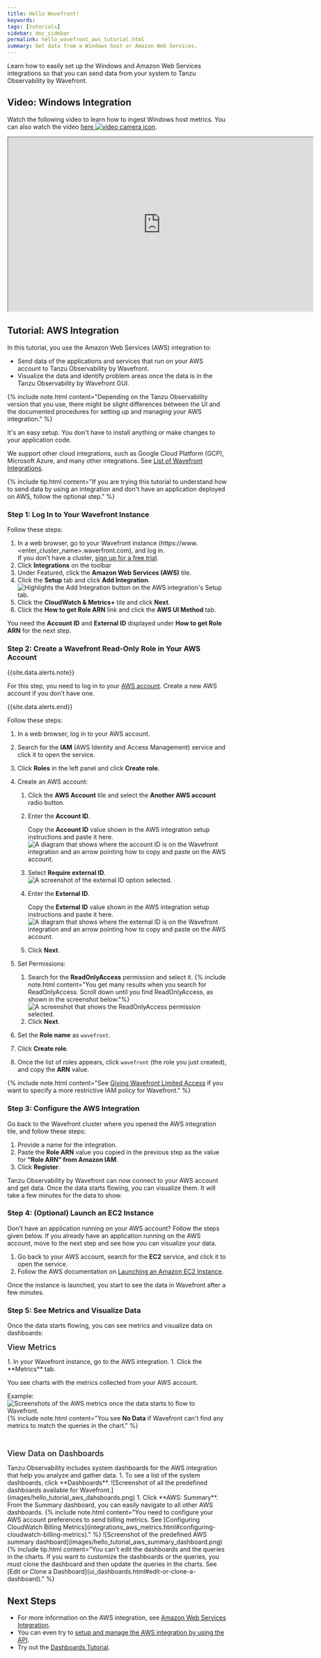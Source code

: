 ```yaml
---
title: Hello Wavefront!
keywords:
tags: [tutorials]
sidebar: doc_sidebar
permalink: hello_wavefront_aws_tutorial.html
summary: Get data from a Windows host or Amazon Web Services.
---
```


Learn how to easily set up the Windows and Amazon Web Services integrations so that you can send data from your system to Tanzu Observability by Wavefront.

## Video: Windows Integration

Watch the following video to learn how to ingest Windows host metrics. You can also watch the video <a href="https://bcove.video/3rXZ1RY" target="_blank">here <img src="/images/video_camera.png" alt="video camera icon"/></a>.

<p>
<iframe src="https://bcove.video/3rXZ1RY" width="700" height="400" allowfullscreen="true" alt="Setting up a Windows integration"></iframe>
</p>


## Tutorial: AWS Integration

In this tutorial, you use the Amazon Web Services (AWS) integration to:
* Send data of the applications and services that run on your AWS account to Tanzu Observability by Wavefront.
* Visualize the data and identify problem areas once the data is in the Tanzu Observability by Wavefront GUI.

{% include note.html content="Depending on the Tanzu Observability version that you use, there might be slight differences between the UI and the documented procedures for setting up and managing your AWS integration." %}

It's an easy setup. You don't have to install anything or make changes to your application code.

We support other cloud integrations, such as Google Cloud Platform (GCP), Microsoft Azure, and many other integrations. See [List of Wavefront Integrations](label_integrations%20list.html).

{% include tip.html content="If you are trying this tutorial to understand how to send data by using an integration and don't have an application deployed on AWS, follow the optional step." %}

### Step 1: Log In to Your Wavefront Instance

Follow these steps:

1. In a web browser, go to your Wavefront instance (https://www.&lt;enter_cluster_name&gt;.waverfront.com), and log in. <br/>If you don’t have a cluster, [sign up for a free trial](https://tanzu.vmware.com/observability).
1. Click **Integrations** on the toolbar
1. Under Featured, click the **Amazon Web Services (AWS)** tile.
    <!--![Highlight the AWS integration on the Wavefront Integrations page.](images/hello_tutorial_aws_integration_tile.png)-->
1. Click the **Setup** tab and click **Add Integration**.
    ![Highlights the Add Integration button on the AWS integration's Setup tab.](images/hello_tutorial_aws_add_integration.png)
1. Click the **CloudWatch & Metrics+** tile and click **Next**.
1. Click the **How to get Role ARN** link and click the **AWS UI Method** tab.

You need the **Account ID** and **External ID** displayed under **How to get Role ARN** for the next step.

### Step 2: Create a Wavefront Read-Only Role in Your AWS Account

{{site.data.alerts.note}}
<p>For this step, you need to log in to your <a href="https://aws.amazon.com/">AWS account</a>. Create a new AWS account if you don’t have one.</p>
{{site.data.alerts.end}}

Follow these steps:

1. In a web browser, log in to your AWS account.
1. Search for the **IAM** (AWS Identity and Access Management) service and click it to open the service.
1. Click **Roles** in the left panel and click **Create role**.
1. Create an AWS account:
    1. Click the **AWS Account** tile and select the **Another AWS account** radio button.
    1. Enter the **Account ID**. 
    
       Copy the **Account ID** value shown in the AWS integration setup instructions and paste it here.
        ![A diagram that shows where the account ID is on the Wavefront integration and an arrow pointing how to copy and paste on the AWS account.](images/hello_tutorial_aws_account_ID.png)
    1. Select **Require external ID**.
        ![A screenshot of the external ID option selected.](images/hello_tutorial_aws_external_ID_selected.png)
    1. Enter the **External ID**. 
    
       Copy the **External ID** value shown in the AWS integration setup instructions and paste it here.
        ![A diagram that shows where the external ID is on the Wavefront integration and an arrow pointing how to copy and paste on the AWS account.](images/hello_tutorial_aws_external_ID.png)
    1. Click **Next**.
1. Set Permissions:
    1. Search for the **ReadOnlyAccess** permission and select it.
        {% include note.html content="You get many results when you search for ReadOnlyAccess. Scroll down until you find ReadOnlyAccess, as shown in the screenshot below."%}
        ![A screenshot that shows the ReadOnlyAccess permission selected.](images/hello_tutorial_readonly_permission.png)
    1. Click **Next**.

1. Set the **Role name** as `wavefront`.
1. Click **Create role**.
1. Once the list of roles appears, click `wavefront` (the role you just created), and copy the **ARN** value.

{% include note.html content="See [Giving Wavefront Limited Access](integrations_aws_overview.html#giving-wavefront-limited-access) if you want to specify a more restrictive IAM policy for Wavefront." %}

### Step 3: Configure the AWS Integration

Go back to the Wavefront cluster where you opened the AWS integration tile, and follow these steps:

1. Provide a name for the integration.
1. Paste the **Role ARN** value you copied in the previous step as the value for **“Role ARN” from Amazon IAM**.
1. Click **Register**.

Tanzu Observability by Wavefront can now connect to your AWS account and get data. Once the data starts flowing, you can visualize them. It will take a few minutes for the data to show.

### Step 4: (Optional) Launch an EC2 Instance

Don't have an application running on your AWS account? Follow the steps given below.
If you already have an application running on the AWS account, move to the next step and see how you can visualize your data.

1. Go back to your AWS account, search for the **EC2** service, and click it to open the service.
1. Follow the AWS documentation on [Launching an Amazon EC2 Instance](https://docs.aws.amazon.com/AWSEC2/latest/UserGuide/EC2_GetStarted.html#ec2-launch-instance).

<!--
1. Select **Launch Instance** and click **Launch Instance**.
    ![Screenshot showing the launch instance.](images/hello_tutorial_launch_instance.png)
1. Select **Free tier only** on the left panel and click **Select** on the image you want to run.
      {% include important.html content="You may still be charged for the use of some AWS products unless your infrastructure and service choices remain within the free usage tier. Therefore, make sure it is free to use." %}
1. Follow the steps to launch the instance.
1. You can select **proceed without a key pair** when prompted to select or create a new key pair.
      {% include important.html content="When you select **proceed without a key pair**, you are not able to SSH into the EC2 instance you deploy. Only use it for this tutorial, as it is not a recommended approach." %}
-->
Once the instance is launched, you start to see the data in Wavefront after a few minutes.

### Step 5: See Metrics and Visualize Data

Once the data starts flowing, you can see metrics and visualize data on dashboards:

<p><span style="font-size: large; font-weight: 500">View Metrics</span></p>
1. In your Wavefront instance, go to the AWS integration.
1. Click the **Metrics** tab.

You see charts with the metrics collected from your AWS account.

Example:
![Screenshots of the AWS metrics once the data starts to flow to Wavefront.](images/hello_tutorial_aws_metrics.png)
{% include note.html content="You see **No Data** if Wavefront can't find any metrics to match the queries in the chart." %}

<br/>
<p><span style="font-size: large; font-weight: 500">View Data on Dashboards</span></p>
Tanzu Observability includes system dashboards for the AWS integration that help you analyze and gather data.
1. To see a list of the system dashboards, click **Dashboards**.
    ![Screenshot of all the predefined dashboards available for Wavefront.](images/hello_tutorial_aws_dahsboards.png)
1. Click **AWS: Summary**. From the Summary dashboard, you can easily navigate to all other AWS dashboards.
    {% include note.html content="You need to configure your AWS account preferences to send billing metrics. See [Configuring CloudWatch Billing Metrics](integrations_aws_metrics.html#configuring-cloudwatch-billing-metrics)." %}
    ![Screenshot of the predefined AWS summary dashboard](images/hello_tutorial_aws_summary_dashboard.png)
{% include tip.html content="You can't edit the dashboards and the queries in the charts. If you want to customize the dashboards or the queries, you must clone the dashboard and then update the queries in the charts. See [Edit or Clone a Dashboard](ui_dashboards.html#edit-or-clone-a-dashboard)." %}


## Next Steps

* For more information on the AWS integration, see [Amazon Web Services Integration](integrations_aws_overview.html).
* You can even try to [setup and manage the AWS integration by using the API](integrations_aws_overview_API.html).
* Try out the [Dashboards Tutorial](tutorial_dashboards.html).
